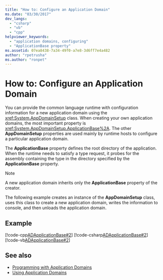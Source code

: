 ```yaml
---
title: "How to: Configure an Application Domain"
ms.date: "03/30/2017"
dev_langs: 
  - "csharp"
  - "vb"
  - "cpp"
helpviewer_keywords: 
  - "application domains, configuring"
  - "ApplicationBase property"
ms.assetid: 07ea8438-7a34-49f0-a7e8-3d6ff7e4a482
author: "rpetrusha"
ms.author: "ronpet"
---
```

# How to: Configure an Application Domain
You can provide the common language runtime with configuration information for a new application domain using the <xref:System.AppDomainSetup> class. When creating your own application domains, the most important property is <xref:System.AppDomainSetup.ApplicationBase%2A>. The other **AppDomainSetup** properties are used mainly by runtime hosts to configure a particular application domain.  
  
 The **ApplicationBase** property defines the root directory of the application. When the runtime needs to satisfy a type request, it probes for the assembly containing the type in the directory specified by the **ApplicationBase** property.  
  
> [!NOTE]
>  A new application domain inherits only the **ApplicationBase** property of the creator.  
  
 The following example creates an instance of the **AppDomainSetup** class, uses this class to create a new application domain, writes the information to console, and then unloads the application domain.  
  
## Example  
 [!code-cpp[ADApplicationBase#2](../../../samples/snippets/cpp/VS_Snippets_CLR/ADApplicationBase/CPP/source2.cpp#2)]
 [!code-csharp[ADApplicationBase#2](../../../samples/snippets/csharp/VS_Snippets_CLR/ADApplicationBase/CS/source2.cs#2)]
 [!code-vb[ADApplicationBase#2](../../../samples/snippets/visualbasic/VS_Snippets_CLR/ADApplicationBase/VB/source2.vb#2)]  
  
## See also

- [Programming with Application Domains](application-domains.md#programming-with-application-domains)
- [Using Application Domains](../../../docs/framework/app-domains/use.md)
